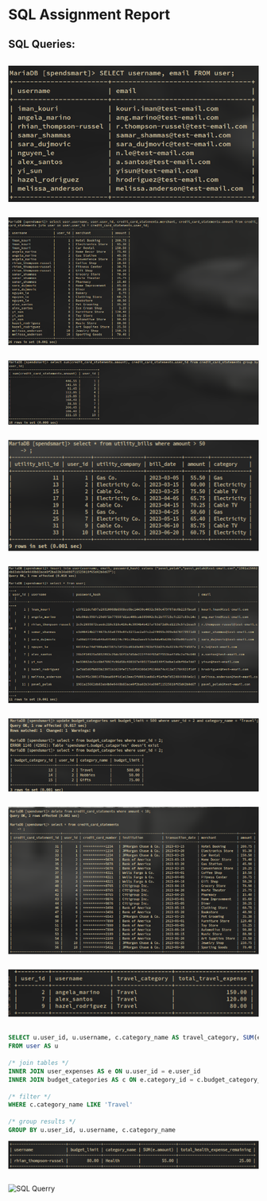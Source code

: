 # SQL Assignment Report

## SQL Queries:


```sql

```

![SQL Querry](../../imgs/sql1.png)

```sql

```

![SQL Querry](../../imgs/sql2.png)

```sql

```

![SQL Querry](../../imgs/sql3.png)

```sql

```

![SQL Querry](../../imgs/sql4.png)

```sql

```

![SQL Querry](../../imgs/sql5.png)

```sql

```

![SQL Querry](../../imgs/sql6.png)

```sql

```

![SQL Querry](../../imgs/sql7.png)

```sql

```

![SQL Querry](../../imgs/sql8.png)

```sql

SELECT u.user_id, u.username, c.category_name AS travel_category, SUM(e.amount) AS total_travel_expense
FROM user AS u

/* join tables */
INNER JOIN user_expenses AS e ON u.user_id = e.user_id
INNER JOIN budget_categories AS c ON e.category_id = c.budget_category_id

/* filter */
WHERE c.category_name LIKE 'Travel'

/* group results */
GROUP BY u.user_id, u.username, c.category_name
```

![SQL Querry](../../imgs/sql9.png)

```sql

```

![SQL Querry](../../imgs/sql10.png)
